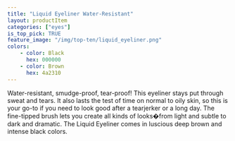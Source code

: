 ```yaml
---
title: "Liquid Eyeliner Water-Resistant"
layout: productItem
categories: ["eyes"]
is_top_pick: TRUE
feature_image: "/img/top-ten/liquid_eyeliner.png"
colors:
    - color: Black
      hex: 000000
    - color: Brown
      hex: 4a2310
---
```

Water-resistant, smudge-proof, tear-proof! This eyeliner stays put through sweat and tears. It also lasts the test of time on normal to oily skin, so this is your go-to if you need to look good after a tearjerker or a long day. The fine-tipped brush lets you create all kinds of looks�from light and subtle to dark and dramatic. The Liquid Eyeliner comes in luscious deep brown and intense black colors.